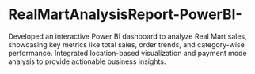 # RealMartAnalysisReport-PowerBI-
Developed an interactive Power BI dashboard to analyze Real Mart sales, showcasing key metrics like total sales, order trends, and category-wise performance. Integrated location-based visualization and payment mode analysis to provide actionable business insights.
